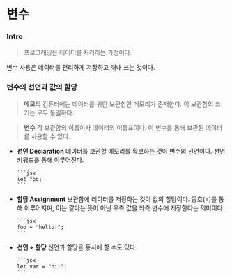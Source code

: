 # 변수

### Intro

> 프로그래밍은 데이터를 처리하는 과정이다.

변수 사용은 데이터를 편리하게 저장하고 꺼내 쓰는 것이다.

### 변수의 선언과 값의 할당

> **메모리**
> 컴퓨터에는 데이터를 위한 보관함인 메모리가 존재한다. 이 보관함의 크기는 모두 동일하다.

> **변수**
> 각 보관함의 이름이자 데이터의 이름표이다. 이 변수를 통해 보관된 데이터를 사용할 수 있다.

- **선언 Declaration**
  데이터를 보관할 메모리를 확보하는 것이 변수의 선언이다. 선언 키워드를 통해 이루어진다.

      ```jsx
      let foo;
      ```

- **할당 Assignment**
  보관함에 데이터를 저장하는 것이 값의 할당이다. 등호(=)를 통해 이루어지며, 이는 같다는 뜻이 아닌 우측 값을 좌측 변수에 저장한다는 의미이다.

      ```jsx
      foo = "hello!";
      ```

- **선언 + 할당**
  선언과 할당을 동시에 할 수도 있다.

      ```jsx
      let var = "hi!";
      ```
